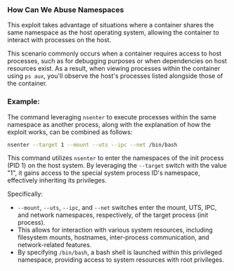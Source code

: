 ### How Can We Abuse Namespaces

This exploit takes advantage of situations where a container shares the same namespace as the host operating system, allowing the container to interact with processes on the host.

This scenario commonly occurs when a container requires access to host processes, such as for debugging purposes or when dependencies on host resources exist. As a result, when viewing processes within the container using `ps aux`, you'll observe the host's processes listed alongside those of the container.
### Example:

The command leveraging `nsenter` to execute processes within the same namespace as another process, along with the explanation of how the exploit works, can be combined as follows:

```bash
nsenter --target 1 --mount --uts --ipc --net /bin/bash
```

This command utilizes `nsenter` to enter the namespaces of the init process (PID 1) on the host system. By leveraging the `--target` switch with the value "1", it gains access to the special system process ID's namespace, effectively inheriting its privileges.

Specifically:

- `--mount`, `--uts`, `--ipc`, and `--net` switches enter the mount, UTS, IPC, and network namespaces, respectively, of the target process (init process).
- This allows for interaction with various system resources, including filesystem mounts, hostnames, inter-process communication, and network-related features.
- By specifying `/bin/bash`, a bash shell is launched within this privileged namespace, providing access to system resources with root privileges.